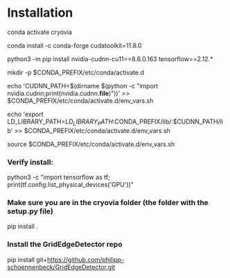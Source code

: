 # Installation


conda activate cryovia

conda install -c conda-forge cudatoolkit=11.8.0

python3 -m pip install nvidia-cudnn-cu11==8.6.0.163 tensorflow==2.12.*

mkdir -p $CONDA_PREFIX/etc/conda/activate.d

echo 'CUDNN_PATH=$(dirname $(python -c "import nvidia.cudnn;print(nvidia.cudnn.__file__)"))' >> $CONDA_PREFIX/etc/conda/activate.d/env_vars.sh

echo 'export LD_LIBRARY_PATH=$LD_LIBRARY_PATH:$CONDA_PREFIX/lib/:$CUDNN_PATH/lib' >> $CONDA_PREFIX/etc/conda/activate.d/env_vars.sh

source $CONDA_PREFIX/etc/conda/activate.d/env_vars.sh

### Verify install:
python3 -c "import tensorflow as tf; print(tf.config.list_physical_devices('GPU'))"

### Make sure you are in the cryovia folder (the folder with the setup.py file)
pip install .

### Install the GridEdgeDetector repo
pip install git+https://github.com/philipp-schoennenbeck/GridEdgeDetector.git
